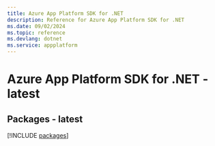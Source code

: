```yaml
---
title: Azure App Platform SDK for .NET
description: Reference for Azure App Platform SDK for .NET
ms.date: 09/02/2024
ms.topic: reference
ms.devlang: dotnet
ms.service: appplatform
---
```

# Azure App Platform SDK for .NET - latest
## Packages - latest
[!INCLUDE [packages](app-platform-index.md)]